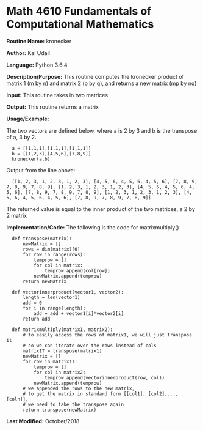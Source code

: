 # Math 4610 Fundamentals of Computational Mathematics

**Routine Name:**           kronecker

**Author:** Kai Udall

**Language:** Python 3.6.4

**Description/Purpose:** This routine computes the kronecker product of matrix 1 (m by n) and matrix 2 (p by q), and returns a new matrix (mp by nq)

**Input:** This routine takes in two matrices

**Output:** This routine returns a matrix

**Usage/Example:**

The two vectors are defined below, where a is 2 by 3 and b is the transpose of a, 3 by 2.

      a = [[1,1,1],[1,1,1],[1,1,1]]
      b = [[1,2,3],[4,5,6],[7,8,9]]
      kronecker(a,b)

Output from the line above:

      [[1, 2, 3, 1, 2, 3, 1, 2, 3], [4, 5, 6, 4, 5, 6, 4, 5, 6], [7, 8, 9, 7, 8, 9, 7, 8, 9], [1, 2, 3, 1, 2, 3, 1, 2, 3], [4, 5, 6, 4, 5, 6, 4, 5, 6], [7, 8, 9, 7, 8, 9, 7, 8, 9], [1, 2, 3, 1, 2, 3, 1, 2, 3], [4, 5, 6, 4, 5, 6, 4, 5, 6], [7, 8, 9, 7, 8, 9, 7, 8, 9]]

The returned value is equal to the inner product of the two matrices, a 2 by 2 matrix

**Implementation/Code:** The following is the code for matrixmultiply()

      def transpose(matrix):
          newMatrix = []
          rows = dim(matrix)[0]
          for row in range(rows):
              temprow = []
              for col in matrix:
                  temprow.append(col[row])
              newMatrix.append(temprow)
          return newMatrix
      
      def vectorinnerproduct(vector1, vector2):
          length = len(vector1)
          add = 0
          for i in range(length):
              add = add + vector1[i]*vector2[i]
          return add
      
      def matrixmultiply(matrix1, matrix2):
          # to easily access the rows of matrix1, we will just transpose it
          # so we can iterate over the rows instead of cols
          matrix1T = transpose(matrix1)
          newMatrix = []
          for row in matrix1T:
              temprow = []
              for col in matrix2:
                  temprow.append(vectorinnerproduct(row, col))
              newMatrix.append(temprow)
          # we appended the rows to the new matrix, 
          # to get the matrix in standard form [[col1], [col2],...,[coln]],
          # we need to take the transpose again
          return transpose(newMatrix)


**Last Modified:** October/2018
